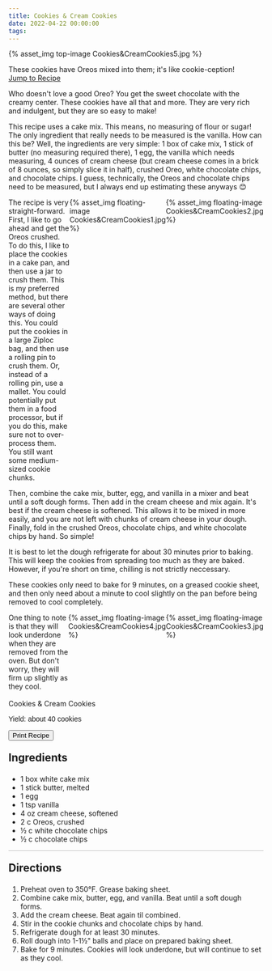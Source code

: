 ```yaml
---
title: Cookies & Cream Cookies
date: 2022-04-22 00:00:00
tags:
---
```


{% asset_img top-image Cookies&CreamCookies5.jpg %}
<div class="post-body">
These cookies have Oreos mixed into them; it's like cookie-ception! 
<br>
<!--more-->

<a class="jump-to-recipe-btn" href="#recipejump"> 
    Jump to Recipe
</a>

Who doesn't love a good Oreo? You get the sweet chocolate with the creamy center. These cookies have all that and more. They are very rich and indulgent, but they are so easy to make! 

This recipe uses a cake mix. This means, no measuring of flour or sugar! The only ingredient that really needs to be measured is the vanilla. How can this be? Well, the ingredients are very simple: 1 box of cake mix, 1 stick of butter (no measuring required there), 1 egg, the vanilla which needs measuring, 4 ounces of cream cheese (but cream cheese comes in a brick of 8 ounces, so simply slice it in half), crushed Oreo, white chocolate chips, and chocolate chips. I guess, technically, the Oreos and chocolate chips need to be measured, but I always end up estimating these anyways 😊 

<div style="display:flex;">
The recipe is very straight-forward. First, I like to go ahead and get the Oreos crushed. To do this, I like to place the cookies in a cake pan, and then use a jar to crush them. This is my preferred method, but there are several other ways of doing this. You could put the cookies in a large Ziploc bag, and then use a rolling pin to crush them. Or, instead of a rolling pin, use a mallet. You could potentially put them in a food processor, but if you do this, make sure not to over-process them. You still want some medium-sized cookie chunks. 

<div>
    {% asset_img floating-image Cookies&CreamCookies1.jpg %}
</div>
<div>
    {% asset_img floating-image Cookies&CreamCookies2.jpg %}
</div>
</div>

Then, combine the cake mix, butter, egg, and vanilla in a mixer and beat until a soft dough forms. Then add in the cream cheese and mix again. It's best if the cream cheese is softened. This allows it to be mixed in more easily, and you are not left with chunks of cream cheese in your dough. Finally, fold in the crushed Oreos, chocolate chips, and white chocolate chips by hand. So simple! 

It is best to let the dough refrigerate for about 30 minutes prior to baking. This will keep the cookies from spreading too much as they are baked. However, if you're short on time, chilling is not strictly neccessary. 

These cookies only need to bake for 9 minutes, on a greased cookie sheet, and then only need about a minute to cool slightly on the pan before being removed to cool completely.

<div style="display:flex;">
One thing to note is that they will look underdone when they are removed from the oven. But don't worry, they will firm up slightly as they cool. 

<div>
    {% asset_img floating-image Cookies&CreamCookies4.jpg %}
</div>
<div>
    {% asset_img floating-image Cookies&CreamCookies3.jpg %}
</div>
</div>

<br>
</div>

<div id="recipejump"></div>
<div id="recipe">
    <div class="recipe-box">
        <div class="recipe-title-box">
            <div>
                <div class="recipe-title-box-title">
                    <div class="recipe-title-box-header">Cookies & Cream Cookies</div>
                </div>
                <p class="recipe-title-box-title" style="font-family: Arial;">Yield: about 40 cookies</p>
            </div>
            <!-- {% asset_img recipe-title-box-img Cookies&CreamCookies5.jpg %} -->
            <button class="print-recipe"
                    type="button"
                    onclick="printDIV('recipe')" >
                Print Recipe
            </button>
        </div>
        <p style="font-size:150%;"><b>Ingredients</b></p>
        <ul class="post-body">
                <li>1 box white cake mix</li>
                <li>1 stick butter, melted</li>
                <li>1 egg</li>
                <li>1 tsp vanilla</li>
                <li>4 oz cream cheese, softened</li>
                <li>2 c Oreos, crushed</li>
                <li>½ c white chocolate chips</li>
                <li>½ c chocolate chips</li>
        </ul>
        <hr style="height:1px;background-color:rgb(189, 189, 189) ">
        <p style="font-size:150%;"><b>Directions</b></p>
        <ol class="post-body">
            <li>Preheat oven to 350°F. Grease baking sheet.</li>
            <li>Combine cake mix, butter, egg, and vanilla. Beat until a soft dough forms.</li>
            <li>Add the cream cheese. Beat again til combined.</li>
            <li>Stir in the cookie chunks and chocolate chips by hand.</li> 
            <li>Refrigerate dough for at least 30 minutes.</li>
            <li>Roll dough into 1-1½" balls and place on prepared baking sheet.</li>
            <li>Bake for 9 minutes. Cookies will look underdone, but will continue to set as they cool.</li>
        </ol> 
    </div>
</div>

<br>
